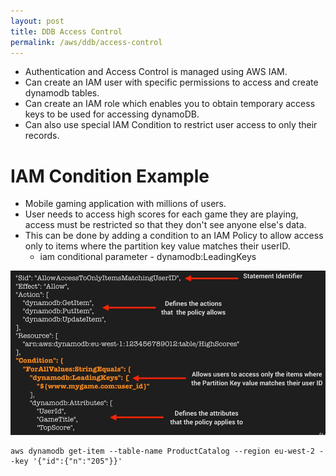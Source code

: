 ```yaml
---
layout: post
title: DDB Access Control
permalink: /aws/ddb/access-control
---
```


- Authentication and Access Control is managed using AWS IAM.
- Can create an IAM user with specific permissions to access and create dynamodb tables.
- Can create an IAM role which enables you to obtain temporary access keys to be used for accessing dynamoDB.
- Can also use special IAM Condition to restrict user access to only their records.

# IAM Condition Example
- Mobile gaming application with millions of users.
- User needs to access high scores for each game they are playing, access must be restricted so that they don't see anyone else's data.
- This can be done by adding a condition to an IAM Policy to allow access only to items where the partition key value matches their userID.
    - iam conditional parameter - dynamodb:LeadingKeys

![dynamodb-iam-condition](https://github.com/arpit04tripathi/files-cdn/raw/cdn/aws/ddb/dynamodb-iam-condition.png)

```cli
aws dynamodb get-item --table-name ProductCatalog --region eu-west-2 --key '{"id":{"n":"205"}}'
```
